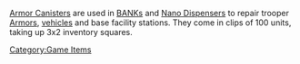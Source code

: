 [Armor Canisters](Armor_Canister.md) are used in
[BANKs](Body_Armor_Nano_Kit.md) and [Nano
Dispensers](Nano_Dispenser.md) to repair trooper
[Armors](Armor_Index.md), [vehicles](category:_Vehicles.md)
and base facility stations. They come in clips of 100 units, taking up
3x2 inventory squares.

[Category:Game Items](Category:Game_Items.md)
